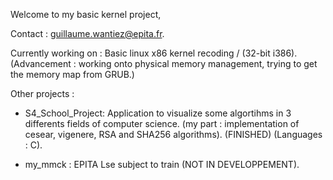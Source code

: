Welcome to my basic kernel project,

Contact : guillaume.wantiez@epita.fr.

Currently working on : Basic linux x86 kernel recoding / (32-bit i386).
  (Advancement : working onto physical memory management, trying to get the memory map from GRUB.) 
  
  
Other projects : 

- S4_School_Project: Application to visualize some algortihms in 3 differents fields of computer science. (my part : implementation of cesear, vigenere, RSA and SHA256 algorithms).
                     (FINISHED) (Languages : C).
                     
- my_mmck : EPITA Lse subject to train (NOT IN DEVELOPPEMENT).

